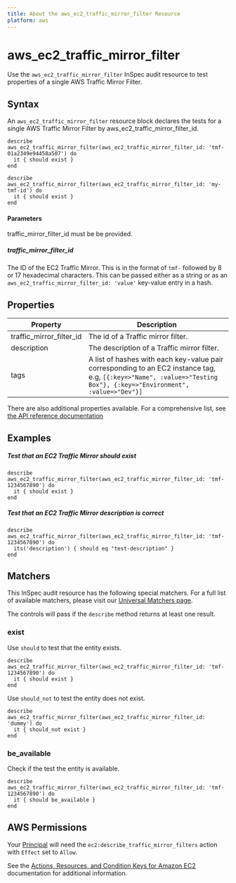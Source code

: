 ```yaml
---
title: About the aws_ec2_traffic_mirror_filter Resource
platform: aws
---
```


# aws\_ec2\_traffic\_mirror\_filter

Use the `aws_ec2_traffic_mirror_filter` InSpec audit resource to test properties of a single AWS Traffic Mirror Filter.

## Syntax

An `aws_ec2_traffic_mirror_filter` resource block declares the tests for a single AWS Traffic Mirror Filter by aws_ec2_traffic_mirror_filter_id.

    describe aws_ec2_traffic_mirror_filter(aws_ec2_traffic_mirror_filter_id: 'tmf-01a2349e94458a507') do
      it { should exist }
    end

    describe aws_ec2_traffic_mirror_filter(aws_ec2_traffic_mirror_filter_id: 'my-tmf-id') do
      it { should exist }
    end

#### Parameters

traffic_mirror_filter_id must be be provided.

##### traffic\_mirror\_filter\_id

The ID of the EC2 Traffic Mirror. This is in the format of `tmf-` followed by 8 or 17 hexadecimal characters.
This can be passed either as a string or as an `aws_ec2_traffic_mirror_filter_id: 'value'` key-value entry in a hash.

## Properties
|Property                 | Description|
| ---                     | --- |
|traffic_mirror_filter_id     | The id of a Traffic mirror filter.|
|description                  | The description of a Traffic mirror filter.|
|tags                         | A list of hashes with each key-value pair corresponding to an EC2 instance tag, e.g, `[{:key=>"Name", :value=>"Testing Box"}, {:key=>"Environment", :value=>"Dev"}]`|

There are also additional properties available. For a comprehensive list, see [the API reference documentation](https://docs.aws.amazon.com/AWSEC2/latest/APIReference/API_Instance.html)

## Examples

##### Test that an EC2 Traffic Mirror should exist
    describe aws_ec2_traffic_mirror_filter(aws_ec2_traffic_mirror_filter_id: 'tmf-1234567890') do
      it { should exist }
    end

##### Test that an EC2 Traffic Mirror description is correct
    describe aws_ec2_traffic_mirror_filter(aws_ec2_traffic_mirror_filter_id: 'tmf-1234567890') do
      its('description') { should eq "test-description" }
    end

## Matchers

This InSpec audit resource has the following special matchers. For a full list of available matchers, please visit our [Universal Matchers page](https://www.inspec.io/docs/reference/matchers/).

The controls will pass if the `describe` method returns at least one result.

### exist

Use `should` to test that the entity exists.

    describe aws_ec2_traffic_mirror_filter(aws_ec2_traffic_mirror_filter_id: 'tmf-1234567890') do
      it { should exist }
    end

Use `should_not` to test the entity does not exist.

    describe aws_ec2_traffic_mirror_filter(aws_ec2_traffic_mirror_filter_id: 'dummy') do
      it { should_not exist }
    end

### be_available

Check if the test the entity is available.

    describe aws_ec2_traffic_mirror_filter(aws_ec2_traffic_mirror_filter_id: 'tmf-1234567890') do
      it { should be_available }
    end

## AWS Permissions

Your [Principal](https://docs.aws.amazon.com/IAM/latest/UserGuide/intro-structure.html#intro-structure-principal) will need the `ec2:describe_traffic_mirror_filters` action with `Effect` set to `Allow`.

See the [Actions, Resources, and Condition Keys for Amazon EC2](https://docs.aws.amazon.com/IAM/latest/UserGuide/list_amazonec2.html) documentation for additional information.


